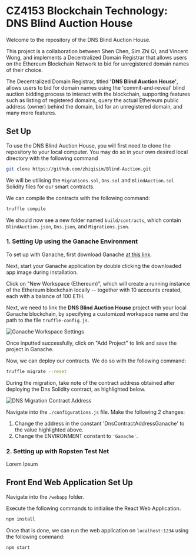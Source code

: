 # CZ4153 Blockchain Technology: DNS Blind Auction House

Welcome to the repository of the DNS Blind Auction House. 

This project is a collaboration between Shen Chen, Sim Zhi Qi, and Vincent Wong, and implements a Decentralized Domain Registrar that allows users on the Ethereum Blockchain Network to bid for unregistered domain names of their choice.

The Decentralized Domain Registrar, titled **'DNS Blind Auction House'**, allows users to bid for domain names using the 'commit-and-reveal' blind auction bidding process to interact with the blockchain, supporting features such as listing of registered domains, query the actual Ethereum public address (owner) behind the domain, bid for an unregistered domain, and many more features.

## Set Up

To use the DNS Blind Auction House, you will first need to clone the repository to your local computer. You may do so in your own desired local directory with the following command

```bash
git clone https://github.com/zhiqisim/Blind-Auction.git
```

We will be utilising the `Migrations.sol`, `Dns.sol` and `BlindAuction.sol` Solidity files for our smart contracts.

We can compile the contracts with the following command:

```bash
truffle compile
```

We should now see a new folder named `build/contracts`, which contain `BlindAuction.json`, `Dns.json`, and `Migrations.json`.

### 1. Setting Up using the Ganache Environment

To set up with Ganache, first download Ganache [at this link](https://www.trufflesuite.com/ganache).

Next, start your Ganache application by double clicking the downloaded app image during installation.

Click on "New Workspace (Ethereum)", which will create a running instance of the Ethereum blockchain locally -- together with 10 accounts created, each with a balance of 100 ETH.

Next, we need to link the **DNS Blind Auction House** project with your local Ganache blockchain, by specifying a customized workspace name and the path to the file `truffle-config.js`.

![Ganache Workspace Settings](https://github.com/zhiqisim/Blind-Auction/blob/master/assets/ganache.jpeg)

Once inputted successfully, click on "Add Project" to link and save the project in Ganache.

Now, we can deploy our contracts. We do so with the following command:

```bash
truffle migrate --reset
```

During the migration, take note of the contract address obtained after deploying the Dns Solidity contract, as highlighted below.

![DNS Migration Contract Address](https://github.com/zhiqisim/Blind-Auction/blob/master/assets/dns%20migrations.jpeg)

Navigate into the `./configurations.js` file. Make the following 2 changes:

1. Change the address in the constant 'DnsContractAddressGanache' to the value highlighted above.
2. Change the ENVIRONMENT constant to `'Ganache'`.

### 2. Setting up with Ropsten Test Net

Lorem Ipsum

## Front End Web Application Set Up

Navigate into the `/webapp` folder.

Execute the following commands to initialise the React Web Application.

```bash
npm install
```

Once that is done, we can run the web application on `localhost:1234` using the following command:

```bash
npm start
```




